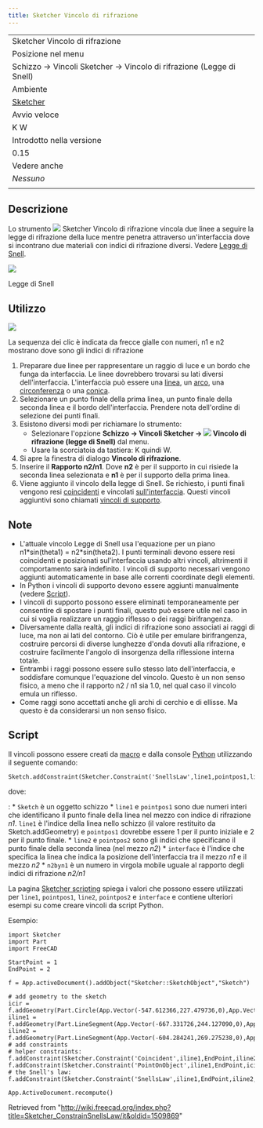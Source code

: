 ```yaml
---
title: Sketcher Vincolo di rifrazione
---
```

|  |
| --- |
| Sketcher Vincolo di rifrazione |
| Posizione nel menu |
| Schizzo → Vincoli Sketcher → Vincolo di rifrazione (Legge di Snell) |
| Ambiente |
| [Sketcher](/Sketcher_Workbench/it "Sketcher Workbench/it") |
| Avvio veloce |
| K W |
| Introdotto nella versione |
| 0.15 |
| Vedere anche |
| *Nessuno* |
|  |

## Descrizione

Lo strumento ![](/images/Sketcher_ConstrainSnellsLaw.svg) Sketcher Vincolo di rifrazione vincola due linee a seguire la legge di rifrazione della luce mentre penetra attraverso un'interfaccia dove si incontrano due materiali con indici di rifrazione diversi. Vedere [Legge di Snell](http://en.wikipedia.org/wiki/Snell%27s_law).

![](/images/Snells_law2_witheq.svg)

Legge di Snell

## Utilizzo

![](/images/Sketcher_SnellsLaw_Example1.png)

La sequenza dei clic è indicata da frecce gialle con numeri, n1 e n2 mostrano dove sono gli indici di rifrazione

1. Preparare due linee per rappresentare un raggio di luce e un bordo che funga da interfaccia. Le linee dovrebbero trovarsi su lati diversi dell'interfaccia. L'interfaccia può essere una [linea](/Sketcher_CreateLine/it "Sketcher CreateLine/it"), un [arco](/Sketcher_CreateArc/it "Sketcher CreateArc/it"), una [circonferenza](/Sketcher_CreateCircle/it "Sketcher CreateCircle/it") o una [conica](/Sketcher_CompCreateConic/it "Sketcher CompCreateConic/it").
2. Selezionare un punto finale della prima linea, un punto finale della seconda linea e il bordo dell'interfaccia. Prendere nota dell'ordine di selezione dei punti finali.
3. Esistono diversi modi per richiamare lo strumento:
   * Selezionare l'opzione **Schizzo → Vincoli Sketcher → ![](/images/Sketcher_ConstrainSnellsLaw.svg) Vincolo di rifrazione (legge di Snell)** dal menu.
   * Usare la scorciatoia da tastiera: K quindi W.
4. Si apre la finestra di dialogo **Vincolo di rifrazione**.
5. Inserire il **Rapporto n2/n1**. Dove **n2** è per il supporto in cui risiede la seconda linea selezionata e **n1** è per il supporto della prima linea.
6. Viene aggiunto il vincolo della legge di Snell. Se richiesto, i punti finali vengono resi [coincidenti](/Sketcher_ConstrainCoincident/it "Sketcher ConstrainCoincident/it") e vincolati [sull'interfaccia](/Sketcher_ConstrainPointOnObject/it "Sketcher ConstrainPointOnObject/it"). Questi vincoli aggiuntivi sono chiamati [vincoli di supporto](/Sketcher_helper_constraint/it "Sketcher helper constraint/it").

## Note

* L'attuale vincolo Legge di Snell usa l'equazione per un piano n1\*sin(theta1) = n2\*sin(theta2). I punti terminali devono essere resi coincidenti e posizionati sul'interfaccia usando altri vincoli, altrimenti il comportamento sarà indefinito. I vincoli di supporto necessari vengono aggiunti automaticamente in base alle correnti coordinate degli elementi.
* In Python i vincoli di supporto devono essere aggiunti manualmente (vedere [Script](#Script)).
* I vincoli di supporto possono essere eliminati temporaneamente per consentire di spostare i punti finali, questo può essere utile nel caso in cui si voglia realizzare un raggio riflesso o dei raggi birifrangenza.
* Diversamente dalla realtà, gli indici di rifrazione sono associati ai raggi di luce, ma non ai lati del contorno. Ciò è utile per emulare birifrangenza, costruire percorsi di diverse lunghezze d'onda dovuti alla rifrazione, e costruire facilmente l'angolo di insorgenza della riflessione interna totale.
* Entrambi i raggi possono essere sullo stesso lato dell'interfaccia, e soddisfare comunque l'equazione del vincolo. Questo è un non senso fisico, a meno che il rapporto n2 / n1 sia 1.0, nel qual caso il vincolo emula un riflesso.
* Come raggi sono accettati anche gli archi di cerchio e di ellisse. Ma questo è da considerarsi un non senso fisico.

## Script

Il vincoli possono essere creati da [macro](/Macros/it "Macros/it") e dalla console [Python](/Python/it "Python/it") utilizzando il seguente comando:

```
Sketch.addConstraint(Sketcher.Constraint('SnellsLaw',line1,pointpos1,line2,pointpos2,interface,n2byn1))

```

dove:

:   * `Sketch` è un oggetto schizzo
    * `line1` e `pointpos1` sono due numeri interi che identificano il punto finale della linea nel mezzo con indice di rifrazione *n1*. `line1` è l'indice della linea nello schizzo (il valore restituito da Sketch.addGeometry) e `pointpos1` dovrebbe essere 1 per il punto iniziale e 2 per il punto finale.
    * `line2` e `pointpos2` sono gli indici che specificano il punto finale della seconda linea (nel mezzo *n2*)
    * `interface` è l'indice che specifica la linea che indica la posizione dell'interfaccia tra il mezzo *n1* e il mezzo *n2*
    * `n2byn1` è un numero in virgola mobile uguale al rapporto degli indici di rifrazione *n2/n1*

La pagina [Sketcher scripting](/Sketcher_scripting/it "Sketcher scripting/it") spiega i valori che possono essere utilizzati per `line1`, `pointpos1`, `line2`, `pointpos2` e `interface` e contiene ulteriori esempi su come creare vincoli da script Python.

Esempio:

```
import Sketcher
import Part
import FreeCAD

StartPoint = 1
EndPoint = 2

f = App.activeDocument().addObject("Sketcher::SketchObject","Sketch")

# add geometry to the sketch
icir = f.addGeometry(Part.Circle(App.Vector(-547.612366,227.479736,0),App.Vector(0,0,1),68.161979))
iline1 = f.addGeometry(Part.LineSegment(App.Vector(-667.331726,244.127090,0),App.Vector(-604.284241,269.275238,0)))
iline2 = f.addGeometry(Part.LineSegment(App.Vector(-604.284241,269.275238,0),App.Vector(-490.940491,256.878265,0)))
# add constraints
# helper constraints:
f.addConstraint(Sketcher.Constraint('Coincident',iline1,EndPoint,iline2,StartPoint)) 
f.addConstraint(Sketcher.Constraint('PointOnObject',iline1,EndPoint,icir)) 
# the Snell's law:
f.addConstraint(Sketcher.Constraint('SnellsLaw',iline1,EndPoint,iline2,StartPoint,icir,1.47))

App.ActiveDocument.recompute()

```

Retrieved from "<http://wiki.freecad.org/index.php?title=Sketcher_ConstrainSnellsLaw/it&oldid=1509869>"